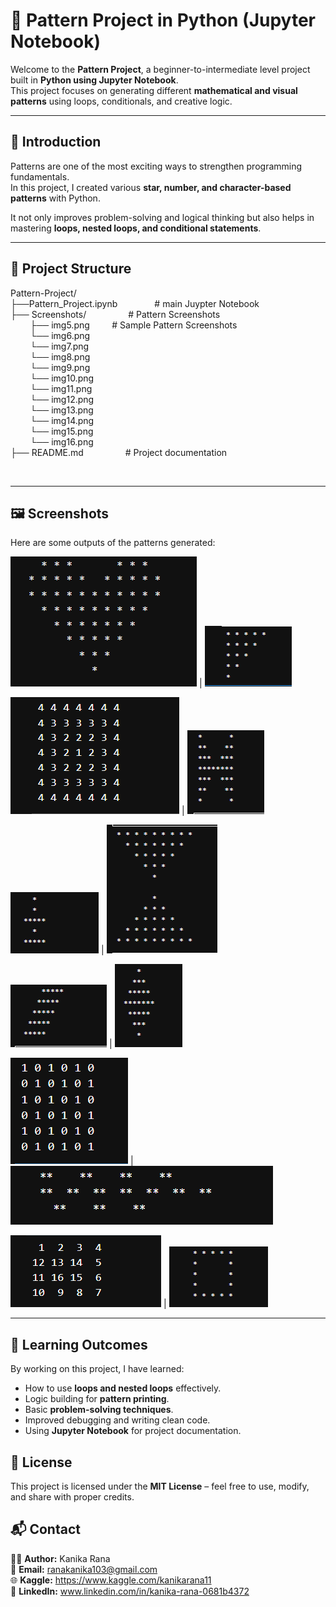 # 🎨 Pattern Project in Python (Jupyter Notebook)


Welcome to the **Pattern Project**, a beginner-to-intermediate level project built in **Python using Jupyter Notebook**.  
This project focuses on generating different **mathematical and visual patterns** using loops, conditionals, and creative logic.


---


## 📖 Introduction


Patterns are one of the most exciting ways to strengthen programming fundamentals.  
In this project, I created various **star, number, and character-based patterns** with Python.  

It not only improves problem-solving and logical thinking but also helps in mastering **loops, nested loops, and conditional statements**.


---


## 📂 Project Structure


Pattern-Project/ <br>
├──Pattern_Project.ipynb &nbsp; &nbsp; &nbsp; &nbsp; &nbsp; &nbsp;  &nbsp; # main Juypter Notebook <br>
├── Screenshots/ &nbsp; &nbsp; &nbsp; &nbsp; &nbsp; &nbsp;  &nbsp; &nbsp; # Pattern Screenshots <br>
&nbsp; &nbsp; &nbsp; &nbsp;  ├── img5.png &nbsp;  &nbsp; &nbsp;  &nbsp; # Sample Pattern Screenshots <br>
&nbsp; &nbsp; &nbsp; &nbsp;  └── img6.png <br>
&nbsp; &nbsp; &nbsp; &nbsp;  └── img7.png <br> 
&nbsp; &nbsp; &nbsp; &nbsp;  └── img8.png <br> 
&nbsp; &nbsp; &nbsp; &nbsp;  └── img9.png <br> 
&nbsp; &nbsp; &nbsp; &nbsp;  └── img10.png <br> 
&nbsp; &nbsp; &nbsp; &nbsp;  └── img11.png <br> 
&nbsp; &nbsp; &nbsp; &nbsp;  └── img12.png <br> 
&nbsp; &nbsp; &nbsp; &nbsp;  └── img13.png <br> 
&nbsp; &nbsp; &nbsp; &nbsp;  └── img14.png <br> 
&nbsp; &nbsp; &nbsp; &nbsp;  └── img15.png <br> 
&nbsp; &nbsp; &nbsp; &nbsp;  └── img16.png <br> 
├── README.md &nbsp; &nbsp; &nbsp; &nbsp; &nbsp; &nbsp;  &nbsp; &nbsp; # Project documentation <br>

<br>

---


## 🖼️ Screenshots


Here are some outputs of the patterns generated:

![Pattern1](Screenshots/img5.png) | ![Pattern2](Screenshots/img6.png)

![Pattern3](Screenshots/img7.png) | ![Pattern4](Screenshots/img8.png)

![Pattern5](Screenshots/img9.png) | ![Pattern6](Screenshots/img10.png)

![Pattern7](Screenshots/img11.png) | ![Pattern8](Screenshots/img12.png)

![Pattern9](Screenshots/img13.png) | ![Pattern10](Screenshots/img14.png)

![Pattern11](Screenshots/img15.png) | ![Pattern12](Screenshots/img16.png)



---


## 🎯 Learning Outcomes


By working on this project, I have learned:
- How to use **loops and nested loops** effectively.
- Logic building for **pattern printing**.
- Basic **problem-solving techniques**.
- Improved debugging and writing clean code.
- Using **Jupyter Notebook** for project documentation.




## 📜 License


This project is licensed under the **MIT License** – feel free to use, modify, and share with proper credits.



## 📬 Contact


👩‍💻 **Author:** Kanika Rana  
📧 **Email:**  ranakanika103@gmail.com  
🌐 **Kaggle:** https://www.kaggle.com/kanikarana11 <br>
🔗 **LinkedIn:** www.linkedin.com/in/kanika-rana-0681b4372
